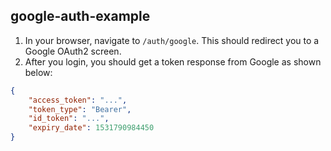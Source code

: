 ## google-auth-example

1. In your browser, navigate to `/auth/google`. This should redirect you to a Google OAuth2 screen.
2. After you login, you should get a token response from Google as shown below:

```json
{
    "access_token": "...",
    "token_type": "Bearer",
    "id_token": "...",
    "expiry_date": 1531790984450
}
```
